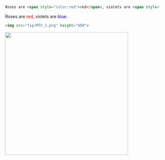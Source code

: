 ```md
Roses are <span style="color:red">red</span>, violets are <span style="color:blue">blue</span>.
```
Roses are <span style="color:red">red</span>, violets are <span style="color:blue">blue</span>.

```md
<img src="fig/MTV_1.png" height="400">
```
<img src="fig/MTV_1.png" height="400">
